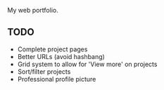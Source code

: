 My web portfolio.

## TODO

* Complete project pages
* Better URLs (avoid hashbang)
* Grid system to allow for 'View more' on projects
* Sort/filter projects
* Professional profile picture